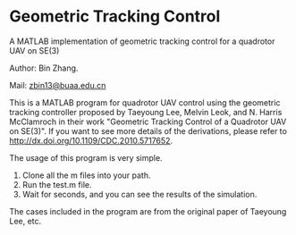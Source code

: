 # Geometric Tracking Control
A MATLAB implementation of geometric tracking control for a quadrotor UAV on SE(3)

Author: Bin Zhang.

Mail: zbin13@buaa.edu.cn

This is a MATLAB program for quadrotor UAV control using the geometric tracking controller proposed by Taeyoung Lee, Melvin Leok, and N. Harris McClamroch in their work  "Geometric Tracking Control of a Quadrotor UAV on SE(3)". If you want to see more details of the derivations, please refer to http://dx.doi.org/10.1109/CDC.2010.5717652.

The usage of this program is very simple. 
1. Clone all the m files into your path.
2. Run the test.m file.
3. Wait for seconds, and you can see the results of the simulation.

The cases included in the program are from the original paper of Taeyoung Lee, etc.
